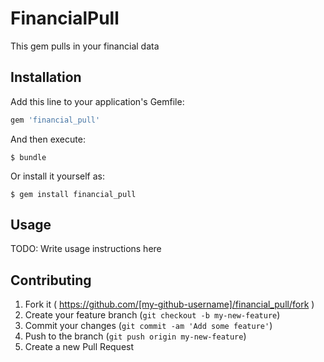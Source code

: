 # FinancialPull

This gem pulls in your financial data

## Installation

Add this line to your application's Gemfile:

```ruby
gem 'financial_pull'
```

And then execute:

    $ bundle

Or install it yourself as:

    $ gem install financial_pull

## Usage

TODO: Write usage instructions here

## Contributing

1. Fork it ( https://github.com/[my-github-username]/financial_pull/fork )
2. Create your feature branch (`git checkout -b my-new-feature`)
3. Commit your changes (`git commit -am 'Add some feature'`)
4. Push to the branch (`git push origin my-new-feature`)
5. Create a new Pull Request
